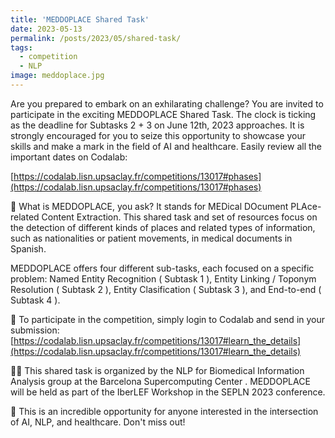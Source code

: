 ```yaml
---
title: 'MEDDOPLACE Shared Task'
date: 2023-05-13
permalink: /posts/2023/05/shared-task/
tags:
  - competition
  - NLP
image: meddoplace.jpg
---
```


Are you prepared to embark on an exhilarating challenge? You are invited to participate in the exciting MEDDOPLACE Shared Task. The clock is ticking as the deadline for Subtasks 2 + 3 on June 12th, 2023 approaches. It is strongly encouraged for you to seize this opportunity to showcase your skills and make a mark in the field of AI and healthcare. Easily review all the important dates on Codalab:


[https://codalab.lisn.upsaclay.fr/competitions/13017#phases](https://codalab.lisn.upsaclay.fr/competitions/13017#phases)


🔬 What is MEDDOPLACE, you ask? It stands for MEDical DOcument PLAce-related Content Extraction. This shared task and set of resources focus on the detection of different kinds of places and related types of information, such as nationalities or patient movements, in medical documents in Spanish. 


MEDDOPLACE offers four different sub-tasks, each focused on a specific problem: Named Entity Recognition ( Subtask 1 ), Entity Linking / Toponym Resolution ( Subtask 2 ), Entity Clasification ( Subtask 3 ), and End-to-end ( Subtask 4 ). 


📝 To participate in the competition, simply login to Codalab and send in your submission: [https://codalab.lisn.upsaclay.fr/competitions/13017#learn_the_details](https://codalab.lisn.upsaclay.fr/competitions/13017#learn_the_details)


👩‍💻 This shared task is organized by the NLP for Biomedical Information Analysis group at the Barcelona Supercomputing Center . MEDDOPLACE will be held as part of the IberLEF Workshop in the SEPLN 2023 conference.


🚀 This is an incredible opportunity for anyone interested in the intersection of AI, NLP, and healthcare. Don't miss out!